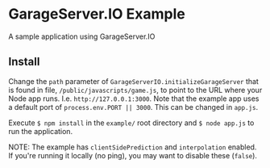 # GarageServer.IO Example
A sample application using GarageServer.IO

## Install

Change the `path` parameter of `GarageServerIO.initializeGarageServer` that is found in file, `/public/javascripts/game.js`, to point to the URL where your Node app runs.  I.e. `http://127.0.0.1:3000`.  Note that the example app uses a default port of `process.env.PORT || 3000`.  This can be changed in `app.js`.  


Execute `$ npm install` in the `example/` root directory and `$ node app.js` to run the application.

NOTE:  The example has `clientSidePrediction` and `interpolation` enabled.  If you're running it locally (no ping), you may want to disable these (`false`).